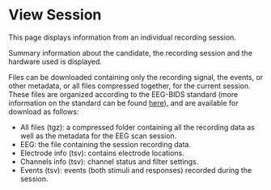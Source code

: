 # View Session

This page displays information from an individual recording session.

Summary information about the candidate, the recording session and the hardware used is displayed.

Files can be downloaded containing only the recording signal, the events, or other metadata, or all files compressed together, for the current session. These files are organized according to the EEG-BIDS standard (more information on the standard can be found [here](https://www.nature.com/articles/s41597-019-0104-8)), and are available for download as follows:

- All files (tgz): a compressed folder containing all the recording data as well as the metadata for the EEG scan session.
- EEG: the file containing the session recording data.    
- Electrode info (tsv): contains electrode locations.    
- Channels info (tsv): channel status and filter settings.    
- Events (tsv): events (both stimuli and responses) recorded during the session.   

